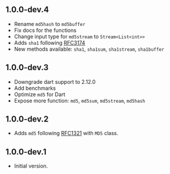 ## 1.0.0-dev.4

- Rename `md5hash` to `md5buffer`
- Fix docs for the functions
- Change input type for `md5stream` to `Stream<List<int>>`
- Adds `sha1` following [RFC3174](https://datatracker.ietf.org/doc/html/rfc3174)
- New methods available: `sha1`, `sha1sum`, `sha1stream`, `sha1buffer`

## 1.0.0-dev.3

- Downgrade dart support to 2.12.0
- Add benchmarks
- Optimize `md5` for Dart
- Expose more function: `md5`, `md5sum`, `md5stream`, `md5hash`

## 1.0.0-dev.2

- Adds `md5` following [RFC1321](https://datatracker.ietf.org/doc/html/rfc1321) with `MD5` class.

## 1.0.0-dev.1

- Initial version.
